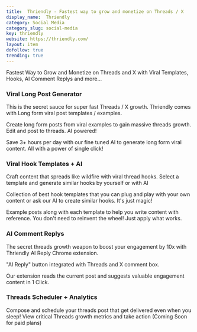 ```yaml
---
title:  Thriendly - Fastest way to grow and monetize on Threads / X
display_name:  Thriendly
category: Social Media 
category_slug: social-media
key: thriendly
website: https://thriendly.com/
layout: item
dofollow: true
trending: true
---
```


Fastest Way to Grow and Monetize on Threads and X with Viral Templates, Hooks, AI Comment Replys and more... 

### Viral Long Post Generator
This is the secret sauce for super fast Threads / X growth. Thriendly comes with Long form viral post templates / examples.

Create long form posts from viral examples to gain massive threads growth. Edit and post to threads. AI powered!

Save 3+ hours per day with our fine tuned AI to generate long form viral content. All with a power of single click!

### Viral Hook Templates + AI
Craft content that spreads like wildfire with viral thread hooks. Select a template and generate similar hooks by yourself or with AI

Collection of best hook templates that you can plug and play with your own content or ask our AI to create similar hooks. It's just magic!

Example posts along with each template to help you write content with reference. You don't need to reinvent the wheel! Just apply what works.

### AI Comment Replys
The secret threads growth weapon to boost your engagement by 10x with Thriendly AI Reply Chrome extension.

"AI Reply" button integrated with Threads and X comment box.

Our extension reads the current post and suggests valuable engagement content in 1 Click.

### Threads Scheduler + Analytics

Compose and schedule your threads post that get delivered even when you sleep! View critical Threads growth metrics and take action (Coming Soon for paid plans)




